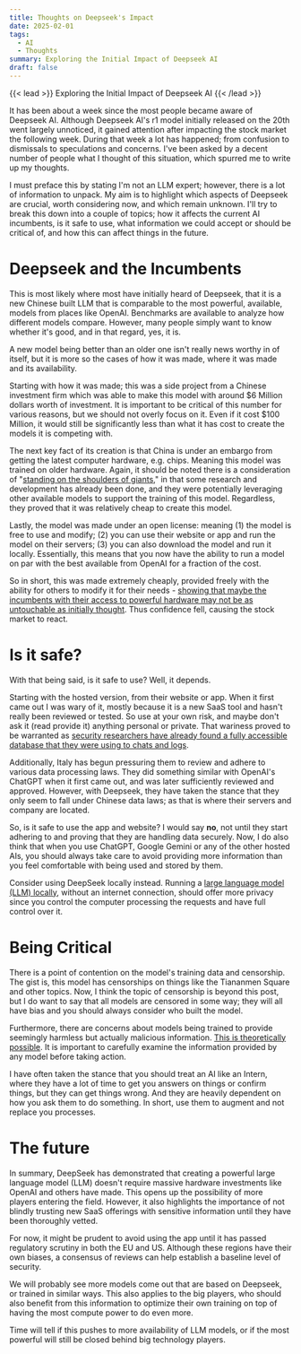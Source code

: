 ```yaml
---
title: Thoughts on Deepseek's Impact
date: 2025-02-01
tags:
  - AI
  - Thoughts
summary: Exploring the Initial Impact of Deepseek AI
draft: false
---
```

{{< lead >}}
Exploring the Initial Impact of Deepseek AI
{{< /lead >}}

It has been about a week since the most people became aware of Deepseek AI. Although Deepseek AI's r1 model initially released on the 20th went largely unnoticed, it gained attention after impacting the stock market the following week. During that week a lot has happened; from confusion to dismissals to speculations and concerns. I've been asked by a decent number of people what I thought of this situation, which spurred me to write up my thoughts.

I must preface this by stating I'm not an LLM expert; however, there is a lot of information to unpack. My aim is to highlight which aspects of Deepseek are crucial, worth considering now, and which remain unknown. I'll try to break this down into a couple of topics; how it affects the current AI incumbents, is it safe to use, what information we could accept or should be critical of, and how this can affect things in the future. 

# Deepseek and the Incumbents

This is most likely where most have initially heard of Deepseek, that it is a new Chinese built LLM that is comparable to the most powerful, available, models from places like OpenAI. Benchmarks are available to analyze how different models compare. However, many people simply want to know whether it's good, and in that regard, yes, it is.

A new model being better than an older one isn't really news worthy in of itself, but it is more so the cases of how it was made, where it was made and its availability.

Starting with how it was made; this was a side project from a Chinese investment firm which was able to make this model with around $6 Million dollars worth of investment. It is important to be critical of this number for various reasons, but we should not overly focus on it. Even if it cost $100 Million, it would still be significantly less than what it has cost to create the models it is competing with. 

The next key fact of its creation is that China is under an embargo from getting the latest computer hardware, e.g. chips. Meaning this model was trained on older hardware. Again, it should be noted there is a consideration of "[standing on the shoulders of giants](https://www.404media.co/openai-furious-deepseek-might-have-stolen-all-the-data-openai-stole-from-us/)," in that some research and development has already been done, and they were potentially leveraging other available models to support the training of this model. Regardless, they proved that it was relatively cheap to create this model.

Lastly, the model was made under an open license: meaning (1) the model is free to use and modify; (2) you can use their website or app and run the model on their servers; (3) you can also download the model and run it locally. Essentially, this means that you now have the ability to run a model on par with the best available from OpenAI for a fraction of the cost.

So in short, this was made extremely cheaply, provided freely with the ability for others to modify it for their needs - [showing that maybe the incumbents with their access to powerful hardware may not be as untouchable as initially thought](https://www.404media.co/deepseek-mania-shakes-ai-industry-to-its-core/). Thus confidence fell, causing the stock market to react. 
# Is it safe?

With that being said, is it safe to use? Well, it depends. 

Starting with the hosted version, from their website or app. When it first came out I was wary of it, mostly because it is a new SaaS tool and hasn't really been reviewed or tested. So use at your own risk, and maybe don't ask it (read provide it) anything personal or private. That wariness proved to be warranted as [security researchers have already found a fully accessible database that they were using to chats and logs](https://www.wiz.io/blog/wiz-research-uncovers-exposed-deepseek-database-leak). 

Additionally, Italy has begun pressuring them to review and adhere to various data processing laws. They did something similar with OpenAI's ChatGPT when it first came out, and was later sufficiently reviewed and approved. However, with Deepseek, they have taken the stance that they only seem to fall under Chinese data laws; as that is where their servers and company are located. 

So, is it safe to use the app and website? I would say **no**, not until they start adhering to and proving that they are handling data securely. Now, I do also think that when you use ChatGPT, Google Gemini or any of the other hosted AIs, you should always take care to avoid providing more information than you feel comfortable with being used and stored by them.

Consider using DeepSeek locally instead. Running a [large language model (LLM) locally](https://medium.com/@ahmed.imtiaz2000/how-to-run-deepseek-locally-using-ollama-a-step-by-step-guide-14cd7b3feec5), without an internet connection, should offer more privacy since you control the computer processing the requests and have full control over it. 
# Being Critical

There is a point of contention on the model's training data and censorship. The gist is, this model has censorships on things like the Tiananmen Square and other topics. Now, I think the topic of censorship is beyond this post, but I do want to say that all models are censored in some way; they will all have bias and you should always consider who built the model. 

Furthermore, there are concerns about models being trained to provide seemingly harmless but actually malicious information. [This is theoretically possible](https://arxiv.org/abs/2401.05566). It is important to carefully examine the information provided by any model before taking action. 

I have often taken the stance that you should treat an AI like an Intern, where they have a lot of time to get you answers on things or confirm things, but they can get things wrong. And they are heavily dependent on how you ask them to do something. In short, use them to augment and not replace you processes.
# The future

In summary, DeepSeek has demonstrated that creating a powerful large language model (LLM) doesn't require massive hardware investments like OpenAI and others have made. This opens up the possibility of more players entering the field. However, it also highlights the importance of not blindly trusting new SaaS offerings with sensitive information until they have been thoroughly vetted.

For now, it might be prudent to avoid using the app until it has passed regulatory scrutiny in both the EU and US. Although these regions have their own biases, a consensus of reviews can help establish a baseline level of security.

We will probably see more models come out that are based on Deepseek, or trained in similar ways. This also applies to the big players, who should also benefit from this information to optimize their own training on top of having the most compute power to do even more. 

Time will tell if this pushes to more availability of LLM models, or if the most powerful will still be closed behind big technology players.
